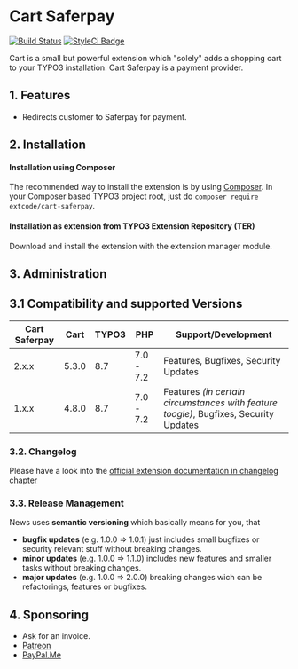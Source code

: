 # Cart Saferpay

[![Build Status](https://travis-ci.org/extcode/cart_saferpay.svg?branch=master)](https://travis-ci.org/extcode/cart_saferpay)
[![StyleCi Badge](https://github.styleci.io/repos/75558815/shield?style=plastic?style=plastic)](https://github.styleci.io/repos/75558815shield)

Cart is a small but powerful extension which "solely" adds a shopping cart to your TYPO3 installation.
Cart Saferpay is a payment provider.

## 1. Features

- Redirects customer to Saferpay for payment.

## 2. Installation

#### Installation using Composer

The recommended way to install the extension is by using [Composer][2]. In your Composer based TYPO3 project root, just do `composer require extcode/cart-saferpay`. 

#### Installation as extension from TYPO3 Extension Repository (TER)

Download and install the extension with the extension manager module.

## 3. Administration

## 3.1 Compatibility and supported Versions

| Cart Saferpay | Cart       | TYPO3      | PHP       | Support/Development                     |
| ------------- | ---------- | ---------- | ----------|---------------------------------------- |
| 2.x.x         | 5.3.0      | 8.7        | 7.0 - 7.2 | Features, Bugfixes, Security Updates    |
| 1.x.x         | 4.8.0      | 8.7        | 7.0 - 7.2 | Features _(in certain circumstances with feature toogle)_, Bugfixes, Security Updates    |

### 3.2. Changelog

Please have a look into the [official extension documentation in changelog chapter](https://docs.typo3.org/typo3cms/extensions/cart_saferpay/Misc/Changelog/Index.html)

### 3.3. Release Management

News uses **semantic versioning** which basically means for you, that
- **bugfix updates** (e.g. 1.0.0 => 1.0.1) just includes small bugfixes or security relevant stuff without breaking changes.
- **minor updates** (e.g. 1.0.0 => 1.1.0) includes new features and smaller tasks without breaking changes.
- **major updates** (e.g. 1.0.0 => 2.0.0) breaking changes wich can be refactorings, features or bugfixes.

## 4. Sponsoring

*  Ask for an invoice.
*  [Patreon](https://patreon.com/ext_cart)
*  [PayPal.Me](https://paypal.me/extcart)

[1]: https://docs.typo3.org/typo3cms/extensions/cart_events/
[2]: https://getcomposer.org/